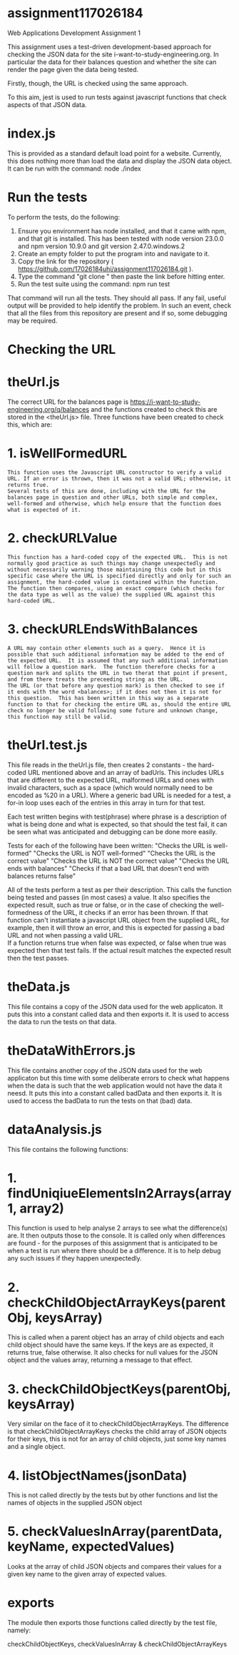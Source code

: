 # assignment117026184

Web Applications Development Assignment 1

This assignment uses a test-driven development-based approach for checking the JSON data for the site i-want-to-study-engineering.org. In particular the data for their balances question and whether the site can render the page given the data being tested.

Firstly, though, the URL is checked using the same approach.

To this aim, jest is used to run tests against javascript functions that check aspects of that JSON data.

# index.js

This is provided as a standard default load point for a website. Currently, this does nothing more than load the data and display the JSON data object. It can be run with the command:
node ./index

# Run the tests

To perform the tests, do the following:

1. Ensure you environment has node installed, and that it came with npm, and that git is installed. This has been tested with node version 23.0.0 and npm version 10.9.0 and git version 2.47.0.windows.2
2. Create an empty folder to put the program into and navigate to it.
3. Copy the link for the repository ( https://github.com/17026184uhi/assignment117026184.git ).
4. Type the command "git clone " then paste the link before hitting enter.
5. Run the test suite using the command:
   npm run test

That command will run all the tests. They should all pass. If any fail, useful output will be provided to help identify the problem. In such an event, check that all the files from this repository are present and if so, some debugging may be required.

# Checking the URL

# theUrl.js

The correct URL for the balances page is <https://i-want-to-study-engineering.org/q/balances> and the functions created to check this are stored in the <theUrl.js> file.
Three functions have been created to check this, which are:

# 1. isWellFormedURL

    This function uses the Javascript URL constructor to verify a valid URL. If an error is thrown, then it was not a valid URL; otherwise, it returns true.
    Several tests of this are done, including with the URL for the balances page in question and other URLs, both simple and complex, well-formed and otherwise, which help ensure that the function does what is expected of it.

# 2. checkURLValue

    This function has a hard-coded copy of the expected URL.  This is not normally good practice as such things may change unexpectedly and without necessarily warning those maintaining this code but in this specific case where the URL is specified directly and only for such an assignment, the hard-coded value is contained within the function.
    The function then compares, using an exact compare (which checks for the data type as well as the value) the supplied URL against this hard-coded URL.

# 3. checkURLEndsWithBalances

    A URL may contain other elements such as a query.  Hence it is possible that such additional information may be added to the end of the expected URL.  It is assumed that any such additional information will follow a question mark.  The function therefore checks for a question mark and splits the URL in two therat that point if present, and from there treats the preceeding string as the URL.
    The URL (or that before any question mark) is then checked to see if it ends with the word <balances>; if it does not then it is not for this question.  This has been written in this way as a separate function to that for checking the entire URL as, should the entire URL check no longer be valid following some future and unknown change, this function may still be valid.

# theUrl.test.js

This file reads in the theUrl.js file, then creates 2 constants - the hard-coded URL mentioned above and an array of badUrls. This includes URLs that are different to the expected URL, malformed URLs and ones with invalid characters, such as a space (which would normally need to be encoded as %20 in a URL).
Where a generic bad URL is needed for a test, a for-in loop uses each of the entries in this array in turn for that test.

Each test written begins with test(phrase) where phrase is a description of what is being done and what is expected, so that should the test fail, it can be seen what was anticipated and debugging can be done more easily.

Tests for each of the following have been written:
"Checks the URL is well-formed"
"Checks the URL is NOT well-formed"
"Checks the URL is the correct value"
"Checks the URL is NOT the correct value"
"Checks the URL ends with balances"
"Checks if that a bad URL that doesn't end with balances returns false"

All of the tests perform a test as per their description. This calls the function being tested and passes (in most cases) a value. It also specifies the expected result, such as true or false, or in the case of checking the well-formedness of the URL, it checks if an error has been thrown. If that function can't instantiate a javascript URL object from the supplied URL, for example, then it will throw an error, and this is expected for passing a bad URL and not when passing a valid URL.  
If a function returns true when false was expected, or false when true was expected then that test fails. If the actual result matches the expected result then the test passes.

# theData.js

This file contains a copy of the JSON data used for the web applicaton. It puts this into a constant called data and then exports it. It is used to access the data to run the tests on that data.

# theDataWithErrors.js

This file contains another copy of the JSON data used for the web applicaton but this time with some deliberate errors to check what happens when the data is such that the web application would not have the data it neesd. It puts this into a constant called badData and then exports it. It is used to access the badData to run the tests on that (bad) data.

# dataAnalysis.js

This file contains the following functions:

# 1. findUniqiueElementsIn2Arrays(array1, array2)

This function is used to help analyse 2 arrays to see what the difference(s) are. It then outputs those to the console. It is called only when differences are found - for the purposes of this assignment that is anticipated to be when a test is run where there should be a difference. It is to help debug any such issues if they happen unexpectedly.

# 2. checkChildObjectArrayKeys(parentObj, keysArray)

This is called when a parent object has an array of child objects and each child object should have the same keys. If the keys are as expected, it returns true, false otherwise. It also checks for null values for the JSON object and the values array, returning a message to that effect.

# 3. checkChildObjectKeys(parentObj, keysArray)

Very similar on the face of it to checkChildObjectArrayKeys. The difference is that checkChildObjectArrayKeys checks the child array of JSON objects for their keys, this is not for an array of child objects, just some key names and a single object.

# 4. listObjectNames(jsonData)

This is not called directly by the tests but by other functions and list the names of objects in the supplied JSON object

# 5. checkValuesInArray(parentData, keyName, expectedValues)

Looks at the array of child JSON objects and compares their values for a given key name to the given array of expected values.

# exports

The module then exports those functions called directly by the test file, namely:

checkChildObjectKeys, checkValuesInArray & checkChildObjectArrayKeys

